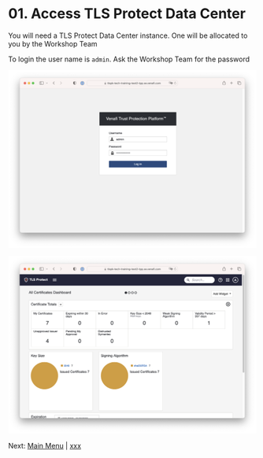 # 01. Access TLS Protect Data Center

You will need a TLS Protect Data Center instance. One will be allocated to you by the Workshop Team

To login the user name is `admin`. Ask the Workshop Team for the password

<p align="center">
  <img src="../../imgs/tlspdc01.png" width="614" />
</p>

<p align="center">
  <img src="../../imgs/tlspdc02.png" width="614" />
</p>


Next: [Main Menu](../../README.md) | [xxx]()